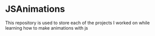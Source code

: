 # JSAnimations
This repository is used to store each of the projects I worked on while learning how to make animations with js
